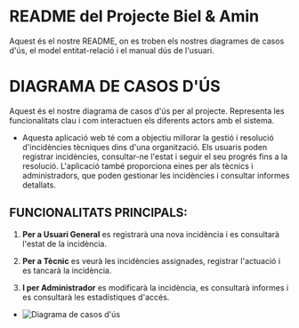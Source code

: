 # README del Projecte Biel & Amin

Aquest és el nostre README, on es troben els nostres diagrames de casos d'ús, el model entitat-relació i el manual dús de l'usuari.
  

# DIAGRAMA DE CASOS D'ÚS
Aquest és el nostre diagrama de casos d'ús per al projecte. Representa les funcionalitats clau i com interactuen els diferents actors amb el sistema.
- Aquesta aplicació web té com a objectiu millorar la gestió i resolució d'incidències tècniques dins d'una organització. Els usuaris poden registrar incidències, consultar-ne l'estat i seguir el seu progrés fins a la resolució. L'aplicació també proporciona eines per als tècnics i administradors, que poden gestionar les incidències i consultar informes detallats.


## FUNCIONALITATS PRINCIPALS:

1. **Per a Usuari General** es registrarà una nova incidència i es consultarà l'estat de la incidència.

2. **Per a Tècnic** es veurà les incidències assignades, registrar l'actuació i es tancarà la incidència.

3. **I per Administrador** es modificarà la incidència, es consultarà informes i es consultarà les estadístiques d'accés.

- ![Diagrama de casos d'ús ](https://github.com/user-attachments/assets/c2808011-e8ff-43b2-9f52-ec7b65faeafb)
